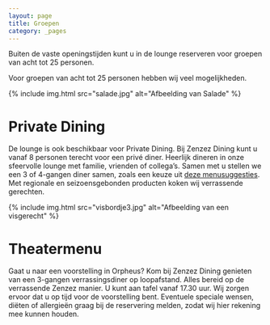 ```yaml
---
layout: page
title: Groepen
category: _pages
---
```


Buiten de vaste openingstijden kunt u in de lounge  reserveren voor groepen van acht tot 25 personen.

Voor groepen van acht tot 25 personen hebben wij veel mogelijkheden.

{% include img.html src="salade.jpg" alt="Afbeelding van Salade" %}

# Private Dining

De lounge is ook beschikbaar voor Private Dining. Bij Zenzez Dining kunt u vanaf 8 personen terecht voor een priv&#233; diner. Heerlijk dineren in onze sfeervolle lounge met familie, vrienden of collega’s. Samen met u stellen we een 3 of 4-gangen diner samen, zoals een keuze uit <a href="build/asset/voorbeeldmenu.pdf"  target="_blank">deze menusuggesties</a>. Met regionale en seizoensgebonden producten koken wij verrassende gerechten.

{% include img.html src="visbordje3.jpg" alt="Afbeelding van een visgerecht" %}

# Theatermenu

Gaat u naar een voorstelling in Orpheus? Kom bij Zenzez Dining genieten van een 3-gangen verrassingsdiner op loopafstand. Alles bereid op de verrassende Zenzez manier. U kunt aan tafel vanaf 17.30 uur. Wij zorgen ervoor dat u op tijd voor de voorstelling bent. Eventuele speciale wensen, diëten of allergieën graag bij de reservering melden, zodat wij hier rekening mee kunnen houden.
